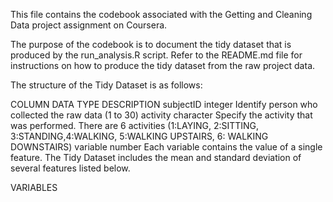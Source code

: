 This file contains the codebook associated with the Getting and Cleaning Data project assignment on Coursera.

The purpose of the codebook is to document the tidy dataset that is produced by the run_analysis.R script. Refer to the README.md file for instructions on how to produce the tidy dataset from the raw project data.

The structure of the Tidy Dataset is as follows:

COLUMN      DATA TYPE      DESCRIPTION
subjectID   integer        Identify person who collected the raw data (1 to 30)
activity    character      Specify the activity that was performed. There are 6 activities (1:LAYING, 2:SITTING,
                           3:STANDING,4:WALKING, 5:WALKING UPSTAIRS, 6: WALKING DOWNSTAIRS)
variable    number         Each variable contains the value of a single feature. The Tidy Dataset includes the mean and
                           standard deviation of several features listed below.

VARIABLES



